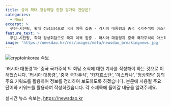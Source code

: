 ```yaml
---
title: 중러 확대 정상회담 종합 평가와 전망은?
categories:
  - News
excerpt: >
  푸틴-시진핑, 확대 정상회담으로 국제 이목 집중 - 러시아 대통령과 중국 국가주석이 아스타나에서 대표단을 동원한 확대 정상회담을 개최하며 국제 이목을 집중시키고 있다.
feature_text: >
  푸틴-시진핑, 확대 정상회담으로 국제 이목 집중 - 러시아 대통령과 중국 국가주석이 아스타나에서 대표단을 동원한 확대 정상회담을 개최하며 국제 이목을 집중시키고 있다.
image: 'https://newsdao.kr/res/images/meta/newsdao_breakingnews.jpg'
---
```


<p><img src="https://newsdao.kr/res/images/meta/newsdao_breakingnews.jpg" alt="cryptoinkorea 속보" /></p>

<p>'러시아 대통령'과 '중국 국가주석'의 회담 소식에 대한 기사를 작성해야 하는 것으로 이해했습니다. '러시아 대통령', '중국 국가주석', '카자흐스탄', '아스타나', '정상회담' 등의 주요 키워드를 활용하여 정보를 정리하여 보도하도록 하겠습니다. 본문에 사용될 주요 단어와 키워드를 활용하여 작성하겠습니다. 각 소제목에 들어갈 내용을 알려주세요.</p>
실시간 뉴스 속보는, <a href="https://newsdao.kr" rel="dofollow">https://newsdao.kr</a>


